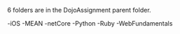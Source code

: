 6 folders are in the DojoAssignment parent folder.

-iOS
-MEAN
-netCore
-Python
-Ruby
-WebFundamentals